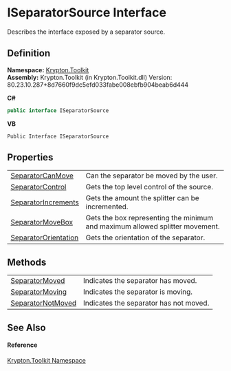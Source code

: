 # ISeparatorSource Interface


Describes the interface exposed by a separator source.



## Definition
**Namespace:** <a href="79d2eac2-21f4-54ff-7552-b20c33c30600.md">Krypton.Toolkit</a>  
**Assembly:** Krypton.Toolkit (in Krypton.Toolkit.dll) Version: 80.23.10.287+8d7660f9dc5efd033fabe008ebfb904beab6d444

**C#**
``` C#
public interface ISeparatorSource
```
**VB**
``` VB
Public Interface ISeparatorSource
```



## Properties
<table>
<tr>
<td><a href="62463262-c937-94ed-4a38-d9a666f4bc6a.md">SeparatorCanMove</a></td>
<td>Can the separator be moved by the user.</td></tr>
<tr>
<td><a href="9a55c631-8a67-6689-cfe5-e543dd11dbc7.md">SeparatorControl</a></td>
<td>Gets the top level control of the source.</td></tr>
<tr>
<td><a href="b5e383e7-e1c8-ca63-448a-646c670040a8.md">SeparatorIncrements</a></td>
<td>Gets the amount the splitter can be incremented.</td></tr>
<tr>
<td><a href="2bf2860e-6a38-672e-6547-71af1d7e23e6.md">SeparatorMoveBox</a></td>
<td>Gets the box representing the minimum and maximum allowed splitter movement.</td></tr>
<tr>
<td><a href="3d8a8d67-9a94-2d3c-926c-5f5452bb74fb.md">SeparatorOrientation</a></td>
<td>Gets the orientation of the separator.</td></tr>
</table>

## Methods
<table>
<tr>
<td><a href="1bc80835-fb7a-07e5-a430-20688f782608.md">SeparatorMoved</a></td>
<td>Indicates the separator has moved.</td></tr>
<tr>
<td><a href="2048fbca-fa53-92fd-e600-a33b02871ef6.md">SeparatorMoving</a></td>
<td>Indicates the separator is moving.</td></tr>
<tr>
<td><a href="f1032ebd-617d-eab4-6c36-f17d24e0b22d.md">SeparatorNotMoved</a></td>
<td>Indicates the separator has not moved.</td></tr>
</table>

## See Also


#### Reference
<a href="79d2eac2-21f4-54ff-7552-b20c33c30600.md">Krypton.Toolkit Namespace</a>  
